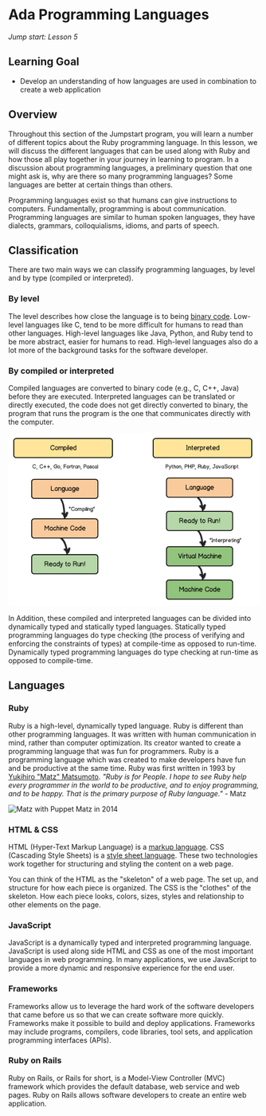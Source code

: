 # Ada Programming Languages
_Jump start: Lesson 5_

## Learning Goal
* Develop an understanding of how languages are used in combination to create a web application

## Overview
Throughout this section of the Jumpstart program, you will learn a number of different topics about the Ruby programming language. In this lesson, we will discuss the different languages that can be used along with Ruby and how those all play together in your journey in learning to program. In a discussion about programming languages, a preliminary question that one might ask is, why are there so many programming languages? Some languages are better at certain things than others.

Programming languages exist so that humans can give instructions to computers. Fundamentally, programming is about communication. Programming languages are similar to human spoken languages, they have dialects, grammars, colloquialisms, idioms, and parts of speech.

## Classification
There are two main ways we can classify programming languages, by level and by type (compiled or interpreted).

### By level
The level describes how close the language is to being [binary code](https://en.wikipedia.org/wiki/Binary_code). Low-level languages like C, tend to be more difficult for humans to read than other languages. High-level languages like Java, Python, and Ruby tend to be more abstract, easier for humans to read. High-level languages also do a lot more of the background tasks for the software developer.

### By compiled or interpreted
Compiled languages are converted to binary code (e.g., C, C++, Java) before they are executed. Interpreted languages can be translated or directly executed, the code does not get directly converted to binary, the program that runs the program is the one that communicates directly with the computer.

![Compiled vs Interpreted](./images/compiled-interpreted.png)

In Addition, these compiled and interpreted languages can be divided into dynamically typed and statically typed languages. Statically typed programming languages do type checking (the process of verifying and enforcing the constraints of types) at compile-time as opposed to run-time. Dynamically typed programming languages do type checking at run-time as opposed to compile-time.

## Languages
### Ruby
Ruby is a high-level, dynamically typed language.  Ruby is different than other programming languages. It was written with human communication in mind, rather than computer optimization. Its creator wanted to create a programming language that was fun for programmers. Ruby is a programming language which was created to make developers have fun and be productive at the same time. Ruby was first written in 1993 by [Yukihiro "Matz" Matsumoto](https://twitter.com/yukihiro_matz). _"Ruby is for People. I hope to see Ruby help every programmer in the world to be productive, and to enjoy programming, and to be happy. That is the primary purpose of Ruby language."_ - Matz

![Matz with Puppet Matz in 2014](https://pbs.twimg.com/media/B2575XuCIAE4BNB.jpg)

### HTML & CSS
HTML (Hyper-Text Markup Language) is a [markup language](https://en.wikipedia.org/wiki/Markup_language). CSS (Cascading Style Sheets) is a [style sheet language](https://en.wikipedia.org/wiki/Style_sheet_language). These two technologies work together for structuring and styling the content on a web page.

You can think of the HTML as the "skeleton" of a web page. The set up, and structure for how each piece is organized. The CSS is the "clothes" of the skeleton. How each piece looks, colors, sizes, styles and relationship to other elements on the page.

### JavaScript
JavaScript is a dynamically typed and interpreted programming language. JavaScript is used along side HTML and CSS as one of the most important languages in web programming. In many applications, we use JavaScript to provide a more dynamic and responsive experience for the end user.

### Frameworks
Frameworks allow us to leverage the hard work of the software developers that came before us so that we can create software more quickly. Frameworks make it possible to build and deploy applications. Frameworks may include programs, compilers, code libraries, tool sets, and application programming interfaces (APIs).

### Ruby on Rails
Ruby on Rails, or Rails for short, is a Model-View Controller (MVC) framework which provides the default database, web service and web pages. Ruby on Rails allows software developers to create an entire web application.

